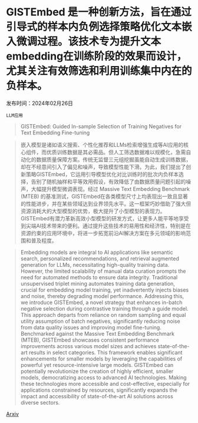 # GISTEmbed 是一种创新方法，旨在通过引导式的样本内负例选择策略优化文本嵌入微调过程。该技术专为提升文本embedding在训练阶段的效果而设计，尤其关注有效筛选和利用训练集中内在的负样本。

发布时间：2024年02月26日

`LLM应用`

> GISTEmbed: Guided In-sample Selection of Training Negatives for Text Embedding Fine-tuning

> 嵌入模型是诸如语义搜索、个性化推荐和LLMs检索增强生成等AI应用的核心组件，而优质训练数据是其必需品。但人工筛选数据难以规模化，急需自动化的数据质量保障方案。传统无监督三元组挖掘虽能自动生成训练数据，却在不经意间引入了偏见和噪声，导致模型性能下滑。为此，我们提出了创新策略GISTEmbed，它运用引导模型优化对比训练时的批次内负样本选择，告别了随机抽样和平等效用假设，有效降低了由数据质量问题引起的噪声，大幅提升模型微调表现。经过 Massive Text Embedding Benchmark (MTEB) 的基准测试，GISTEmbed在各类模型尺寸上均表现出一致且显著的性能进步，并在某些领域达到业界领先水平。这一框架巧妙借助了强大但资源消耗大的大型模型的优势，极大提升了小型模型的表现力。GISTEmbed有潜力革新高效小型模型的研发方式，让更多人能平等地享受到尖端AI技术带来的便利。通过提升这些技术的易用性和经济性，特别是在资源约束的应用环境中，将进一步拓宽前沿AI解决方案在多元领域的影响范围和普及程度。

> Embedding models are integral to AI applications like semantic search, personalized recommendations, and retrieval augmented generation for LLMs, necessitating high-quality training data. However, the limited scalability of manual data curation prompts the need for automated methods to ensure data integrity. Traditional unsupervised triplet mining automates training data generation, crucial for embedding model training, yet inadvertently injects biases and noise, thereby degrading model performance. Addressing this, we introduce GISTEmbed, a novel strategy that enhances in-batch negative selection during contrastive training through a guide model. This approach departs from reliance on random sampling and equal utility assumption of batch negatives, significantly reducing noise from data quality issues and improving model fine-tuning. Benchmarked against the Massive Text Embedding Benchmark (MTEB), GISTEmbed showcases consistent performance improvements across various model sizes and achieves state-of-the-art results in select categories. This framework enables significant enhancements for smaller models by leveraging the capabilities of powerful yet resource-intensive large models. GISTEmbed can potentially revolutionize the creation of highly efficient, smaller models, democratizing access to advanced AI technologies. Making these technologies more accessible and cost-effective, especially for applications constrained by resources, significantly expands the impact and accessibility of state-of-the-art AI solutions across diverse sectors.

[Arxiv](https://arxiv.org/abs/2402.16829)